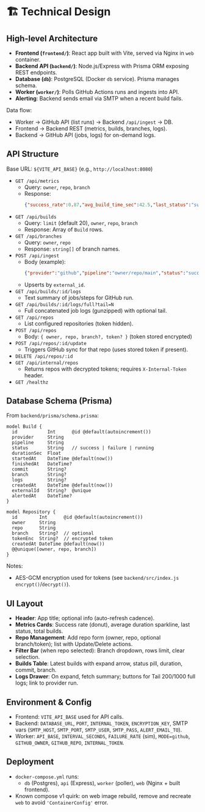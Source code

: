 # 🏗️ Technical Design

## High-level Architecture

- **Frontend (`frontend/`)**: React app built with Vite, served via Nginx in `web` container.
- **Backend API (`backend/`)**: Node.js/Express with Prisma ORM exposing REST endpoints.
- **Database (`db`)**: PostgreSQL (Docker `db` service). Prisma manages schema.
- **Worker (`worker/`)**: Polls GitHub Actions runs and ingests into API.
- **Alerting**: Backend sends email via SMTP when a recent build fails.

Data flow:
- Worker -> GitHub API (list runs) -> Backend `/api/ingest` -> DB.
- Frontend -> Backend REST (metrics, builds, branches, logs).
- Backend -> GitHub API (jobs, logs) for on-demand logs.

## API Structure

Base URL: `${VITE_API_BASE}` (e.g., `http://localhost:8080`)

- `GET /api/metrics`
  - Query: `owner`, `repo`, `branch`
  - Response:
    ```json
    {"success_rate":0.87,"avg_build_time_sec":42.5,"last_status":"success","total_builds":120}
    ```
- `GET /api/builds`
  - Query: `limit` (default 20), `owner`, `repo`, `branch`
  - Response: Array of `Build` rows.
- `GET /api/branches`
  - Query: `owner`, `repo`
  - Response: `string[]` of branch names.
- `POST /api/ingest`
  - Body (example):
    ```json
    {"provider":"github","pipeline":"owner/repo/main","status":"success","duration_sec":34.2,"started_at":"...","finished_at":"...","commit":"abc1234","branch":"main","logs":"https://...","external_id":"123"}
    ```
  - Upserts by `external_id`.
- `GET /api/builds/:id/logs`
  - Text summary of jobs/steps for GitHub run.
- `GET /api/builds/:id/logs/full?tail=N`
  - Full concatenated job logs (gunzipped) with optional tail.
- `GET /api/repos`
  - List configured repositories (token hidden).
- `POST /api/repos`
  - Body: `{ owner, repo, branch?, token? }` (token stored encrypted)
- `POST /api/repos/:id/update`
  - Triggers GitHub sync for that repo (uses stored token if present).
- `DELETE /api/repos/:id`
- `GET /api/internal/repos`
  - Returns repos with decrypted tokens; requires `X-Internal-Token` header.
- `GET /healthz`

## Database Schema (Prisma)

From `backend/prisma/schema.prisma`:

```prisma
model Build {
  id           Int      @id @default(autoincrement())
  provider     String
  pipeline     String
  status       String   // success | failure | running
  durationSec  Float
  startedAt    DateTime @default(now())
  finishedAt   DateTime?
  commit       String?
  branch       String?
  logs         String?
  createdAt    DateTime @default(now())
  externalId   String?  @unique
  alertedAt    DateTime?
}

model Repository {
  id        Int      @id @default(autoincrement())
  owner     String
  repo      String
  branch    String?  // optional
  tokenEnc  String?  // encrypted token
  createdAt DateTime @default(now())
  @@unique([owner, repo, branch])
}
```

Notes:
- AES-GCM encryption used for tokens (see `backend/src/index.js` `encrypt()`/`decrypt()`).

## UI Layout

- **Header**: App title; optional info (auto-refresh cadence).
- **Metrics Cards**: Success rate (donut), average duration sparkline, last status, total builds.
- **Repo Management**: Add repo form (owner, repo, optional branch/token); list with Update/Delete actions.
- **Filter Bar** (when repo selected): Branch dropdown, rows limit, clear selection.
- **Builds Table**: Latest builds with expand arrow, status pill, duration, commit, branch.
- **Logs Drawer**: On expand, fetch summary; buttons for Tail 200/1000 full logs; link to provider run.

## Environment & Config

- Frontend: `VITE_API_BASE` used for API calls.
- Backend: `DATABASE_URL`, `PORT`, `INTERNAL_TOKEN`, `ENCRYPTION_KEY`, SMTP vars (`SMTP_HOST`, `SMTP_PORT`, `SMTP_USER`, `SMTP_PASS`, `ALERT_EMAIL_TO`).
- Worker: `API_BASE`, `INTERVAL_SECONDS`, `FAILURE_RATE` (sim), `MODE=github`, `GITHUB_OWNER`, `GITHUB_REPO`, `INTERNAL_TOKEN`.

## Deployment

- `docker-compose.yml` runs:
  - `db` (Postgres), `api` (Express), `worker` (poller), `web` (Nginx + built frontend).
- Known compose v1 quirk: on web image rebuild, remove and recreate `web` to avoid `'ContainerConfig'` error.
